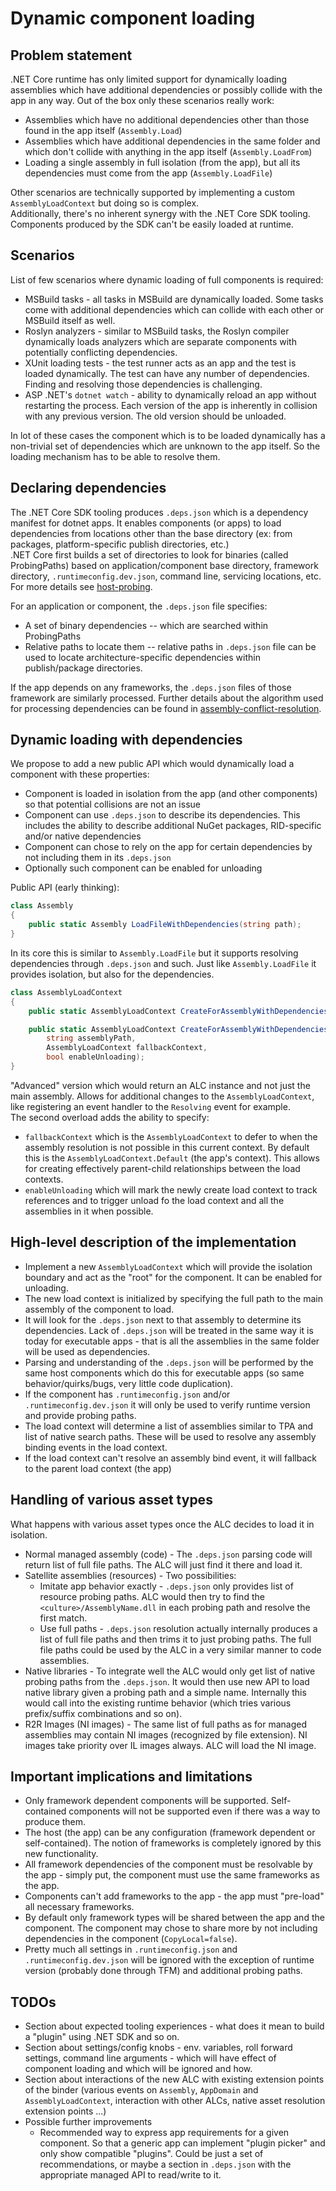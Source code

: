 # Dynamic component loading

## Problem statement
.NET Core runtime has only limited support for dynamically loading assemblies which have additional dependencies or possibly collide with the app in any way. Out of the box only these scenarios really work:
* Assemblies which have no additional dependencies other than those found in the app itself (`Assembly.Load`)
* Assemblies which have additional dependencies in the same folder and which don't collide with anything in the app itself (`Assembly.LoadFrom`)
* Loading a single assembly in full isolation (from the app), but all its dependencies must come from the app (`Assembly.LoadFile`)

Other scenarios are technically supported by implementing a custom `AssemblyLoadContext` but doing so is complex.  
Additionally, there's no inherent synergy with the .NET Core SDK tooling. Components produced by the SDK can't be easily loaded at runtime.

## Scenarios
List of few scenarios where dynamic loading of full components is required:
* MSBuild tasks - all tasks in MSBuild are dynamically loaded. Some tasks come with additional dependencies which can collide with each other or MSBuild itself as well.
* Roslyn analyzers - similar to MSBuild tasks, the Roslyn compiler dynamically loads analyzers which are separate components with potentially conflicting dependencies.
* XUnit loading tests - the test runner acts as an app and the test is loaded dynamically. The test can have any number of dependencies. Finding and resolving those dependencies is challenging.
* ASP .NET's `dotnet watch` - ability to dynamically reload an app without restarting the process. Each version of the app is inherently in collision with any previous version. The old version should be unloaded.

In lot of these cases the component which is to be loaded dynamically has a non-trivial set of dependencies which are unknown to the app itself. So the loading mechanism has to be able to resolve them.

## Declaring dependencies
The .NET Core SDK tooling produces `.deps.json` which is a dependency manifest for dotnet apps. It enables components (or apps) to load dependencies from locations other than the base directory (ex: from packages, platform-specific publish directories, etc.)  
.NET Core first builds a set of directories to look for binaries (called ProbingPaths) based on application/component base directory, framework directory, `.runtimeconfig.dev.json`, command line, servicing locations, etc. For more details see [host-probing](https://github.com/dotnet/core-setup/blob/master/Documentation/design-docs/host-probing.md).

For an application or component, the `.deps.json` file specifies:
* A set of binary dependencies -- which are searched within ProbingPaths
* Relative paths to locate them -- relative paths in `.deps.json` file can be used to locate architecture-specific dependencies within publish/package directories.

If the app depends on any frameworks, the `.deps.json` files of those framework are similarly processed.
Further details about the algorithm used for processing dependencies can be found in [assembly-conflict-resolution](
https://github.com/dotnet/core-setup/blob/master/Documentation/design-docs/assembly-conflict-resolution.md).

## Dynamic loading with dependencies
We propose to add a new public API which would dynamically load a component with these properties:
* Component is loaded in isolation from the app (and other components) so that potential collisions are not an issue
* Component can use `.deps.json` to describe its dependencies. This includes the ability to describe additional NuGet packages, RID-specific and/or native dependencies
* Component can chose to rely on the app for certain dependencies by not including them in its `.deps.json`
* Optionally such component can be enabled for unloading

Public API (early thinking):
```csharp
class Assembly
{
    public static Assembly LoadFileWithDependencies(string path);
}
```

In its core this is similar to `Assembly.LoadFile` but it supports resolving dependencies through `.deps.json` and such. Just like `Assembly.LoadFile` it provides isolation, but also for the dependencies.

```csharp
class AssemblyLoadContext
{
    public static AssemblyLoadContext CreateForAssemblyWithDependencies(string assemblyPath);

    public static AssemblyLoadContext CreateForAssemblyWithDependencies(
        string assemblyPath,
        AssemblyLoadContext fallbackContext,
        bool enableUnloading);
}
```

"Advanced" version which would return an ALC instance and not just the main assembly. Allows for additional changes to the `AssemblyLoadContext`, like registering an event handler to the `Resolving` event for example.  
The second overload adds the ability to specify:
* `fallbackContext` which is the `AssemblyLoadContext` to defer to when the assembly resolution is not possible in this current context. By default this is the `AssemblyLoadContext.Default` (the app's context). This allows for creating effectively parent-child relationships between the load contexts.
* `enableUnloading` which will mark the newly create load context to track references and to trigger unload fo the load context and all the assemblies in it when possible.

## High-level description of the implementation
* Implement a new `AssemblyLoadContext` which will provide the isolation boundary and act as the "root" for the component. It can be enabled for unloading.  
* The new load context is initialized by specifying the full path to the main assembly of the component to load.  
* It will look for the `.deps.json` next to that assembly to determine its dependencies. Lack of `.deps.json` will be treated in the same way it is today for executable apps - that is all the assemblies in the same folder will be used as dependencies.
* Parsing and understanding of the `.deps.json` will be performed by the same host components which do this for executable apps (so same behavior/quirks/bugs, very little code duplication).
* If the component has `.runtimeconfig.json` and/or `.runtimeconfig.dev.json` it will only be used to verify runtime version and provide probing paths.
* The load context will determine a list of assemblies similar to TPA and list of native search paths. These will be used to resolve any assembly binding events in the load context.
* If the load context can't resolve an assembly bind event, it will fallback to the parent load context (the app)

## Handling of various asset types
What happens with various asset types once the ALC decides to load it in isolation.
* Normal managed assembly (code) - The `.deps.json` parsing code will return list of full file paths. The ALC will just find it there and load it.
* Satellite assemblies (resources) - Two possibilities:
    * Imitate app behavior exactly - `.deps.json` only provides list of resource probing paths. ALC would then try to find the `<culture>/AssemblyName.dll` in each probing path and resolve the first match.
    * Use full paths - `.deps.json` resolution actually internally produces a list of full file paths and then trims it to just probing paths. The full file paths could be used by the ALC in a very similar manner to code assemblies.
* Native libraries - To integrate well the ALC would only get list of native probing paths from the `.deps.json`. It would then use new API to load native library given a probing path and a simple name. Internally this would call into the existing runtime behavior (which tries various prefix/suffix combinations and so on).
* R2R Images (NI images) - The same list of full paths as for managed assemblies may contain NI images (recognized by file extension). NI images take priority over IL images always. ALC will load the NI image.

## Important implications and limitations
* Only framework dependent components will be supported. Self-contained components will not be supported even if there was a way to produce them.
* The host (the app) can be any configuration (framework dependent or self-contained). The notion of frameworks is completely ignored by this new functionality.
* All framework dependencies of the component must be resolvable by the app - simply put, the component must use the same frameworks as the app.
* Components can't add frameworks to the app - the app must "pre-load" all necessary frameworks.
* By default only framework types will be shared between the app and the component. The component may chose to share more by not including dependencies in the component (`CopyLocal=false`).
* Pretty much all settings in `.runtimeconfig.json` and `.runtimeconfig.dev.json` will be ignored with the exception of runtime version (probably done through TFM) and additional probing paths.

## TODOs
* Section about expected tooling experiences - what does it mean to build a "plugin" using .NET SDK and so on.
* Section about settings/config knobs - env. variables, roll forward settings, command line arguments - which will have effect of component loading and which will be ignored and how.
* Section about interactions of the new ALC with existing extension points of the binder (various events on `Assembly`, `AppDomain` and `AssemblyLoadContext`, interaction with other ALCs, native asset resolution extension points ...)
* Possible further improvements
  * Recommended way to express app requirements for a given component. So that a generic app can implement "plugin picker" and only show compatible "plugins". Could be just a set of recommendations, or maybe a section in `.deps.json` with the appropriate managed API to read/write to it.